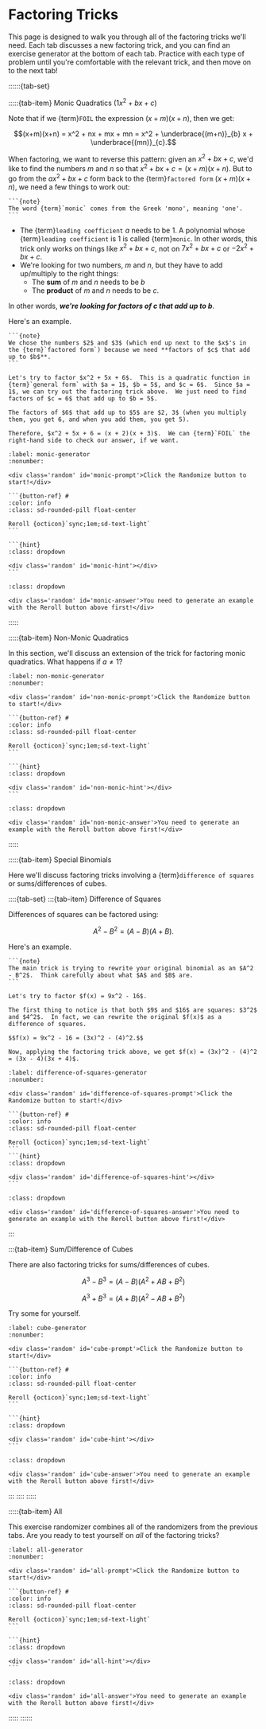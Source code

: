 # Factoring Tricks

This page is designed to walk you through all of the factoring tricks we'll need.  Each tab discusses a new factoring trick, and you can find an exercise generator at the bottom of each tab.  Practice with each type of problem until you're comfortable with the relevant trick, and then move on to the next tab!

::::::{tab-set}

:::::{tab-item} Monic Quadratics ($1x^2 + bx + c$)

Note that if we {term}`FOIL` the expression $(x+m)(x+n)$, then we get:

$$(x+m)(x+n) = x^2 + nx + mx + mn = x^2 + \underbrace{(m+n)}_{b} x + \underbrace{(mn)}_{c}.$$

When factoring, we want to reverse this pattern: given an $x^2 + bx + c$, we'd like to find the numbers $m$ and $n$ so that $x^2 + bx + c = (x+m)(x+n)$.  But to go from the $ax^2 + bx + c$ form back to the {term}`factored form` $(x + m)(x + n)$, we need a few things to work out:
````{margin}
```{note}
The word {term}`monic` comes from the Greek 'mono', meaning 'one'.
```
````
- The {term}`leading coefficient` $a$ needs to be 1.  A polynomial whose {term}`leading coefficient` is 1 is called {term}`monic`.  In other words, this trick only works on things like $x^2 + bx + c$, not on $7x^2 + bx + c$ or $-2x^2 + bx + c$.
- We're looking for two numbers, $m$ and $n$, but they have to add up/multiply to the right things:
    - The **sum** of $m$ and $n$ needs to be $b$
    - The **product** of $m$ and $n$ needs to be $c$.

In other words, ***we're looking for factors of $c$ that add up to $b$***.

Here's an example.

````{margin}
```{note}
We chose the numbers $2$ and $3$ (which end up next to the $x$'s in the {term}`factored form`) because we need **factors of $c$ that add up to $b$**.
```
````

```{prf:example}
Let's try to factor $x^2 + 5x + 6$.  This is a quadratic function in {term}`general form` with $a = 1$, $b = 5$, and $c = 6$.  Since $a = 1$, we can try out the factoring trick above.  We just need to find factors of $c = 6$ that add up to $b = 5$.

The factors of $6$ that add up to $5$ are $2, 3$ (when you multiply them, you get 6, and when you add them, you get 5).

Therefore, $x^2 + 5x + 6 = (x + 2)(x + 3)$.  We can {term}`FOIL` the right-hand side to check our answer, if we want.
```

````{exercise} Random Generator
:label: monic-generator
:nonumber:

<div class='random' id='monic-prompt'>Click the Randomize button to start!</div>

```{button-ref} #
:color: info
:class: sd-rounded-pill float-center

Reroll {octicon}`sync;1em;sd-text-light`
```

```{hint}
:class: dropdown

<div class='random' id='monic-hint'></div>
```
````

```{solution} monic-generator
:class: dropdown

<div class='random' id='monic-answer'>You need to generate an example with the Reroll button above first!</div>
```
:::::

:::::{tab-item} Non-Monic Quadratics

In this section, we'll discuss an extension of the trick for factoring monic quadratics.  What happens if $a \neq 1$?

````{exercise} Random Generator
:label: non-monic-generator
:nonumber:

<div class='random' id='non-monic-prompt'>Click the Randomize button to start!</div>

```{button-ref} #
:color: info
:class: sd-rounded-pill float-center

Reroll {octicon}`sync;1em;sd-text-light`
```

```{hint}
:class: dropdown

<div class='random' id='non-monic-hint'></div>
```
````

```{solution} non-monic-generator
:class: dropdown

<div class='random' id='non-monic-answer'>You need to generate an example with the Reroll button above first!</div>
```
:::::

:::::{tab-item} Special Binomials

Here we'll discuss factoring tricks involving a {term}`difference of squares` or sums/differences of cubes.

::::{tab-set}
:::{tab-item} Difference of Squares

Differences of squares can be factored using:<br/>

$$A^2 - B^2 = (A - B)(A + B).$$

Here's an example.

````{margin}
```{note}
The main trick is trying to rewrite your original binomial as an $A^2 - B^2$.  Think carefully about what $A$ and $B$ are.
```
````

```{prf:example}
Let's try to factor $f(x) = 9x^2 - 16$.

The first thing to notice is that both $9$ and $16$ are squares: $3^2$ and $4^2$.  In fact, we can rewrite the original $f(x)$ as a difference of squares.

$$f(x) = 9x^2 - 16 = (3x)^2 - (4)^2.$$

Now, applying the factoring trick above, we get $f(x) = (3x)^2 - (4)^2 = (3x - 4)(3x + 4)$.
```

````{exercise} Random Generator
:label: difference-of-squares-generator
:nonumber:

<div class='random' id='difference-of-squares-prompt'>Click the Randomize button to start!</div>

```{button-ref} #
:color: info
:class: sd-rounded-pill float-center

Reroll {octicon}`sync;1em;sd-text-light`
```
```{hint}
:class: dropdown

<div class='random' id='difference-of-squares-hint'></div>
```
````

```{solution} difference-of-squares-generator
:class: dropdown

<div class='random' id='difference-of-squares-answer'>You need to generate an example with the Reroll button above first!</div>
```
:::

:::{tab-item} Sum/Difference of Cubes

There are also factoring tricks for sums/differences of cubes.

$$A^3 - B^3 = (A - B)(A^2 + AB + B^2)$$

$$A^3 + B^3 = (A + B)(A^2 - AB + B^2)$$

Try some for yourself.

````{exercise} Random Generator
:label: cube-generator
:nonumber:

<div class='random' id='cube-prompt'>Click the Randomize button to start!</div>

```{button-ref} #
:color: info
:class: sd-rounded-pill float-center

Reroll {octicon}`sync;1em;sd-text-light`
```

```{hint}
:class: dropdown

<div class='random' id='cube-hint'></div>
```
````

```{solution} cube-generator
:class: dropdown

<div class='random' id='cube-answer'>You need to generate an example with the Reroll button above first!</div>
```
:::
::::
:::::

:::::{tab-item} All

This exercise randomizer combines all of the randomizers from the previous tabs.  Are you ready to test yourself on *all* of the factoring tricks?

````{exercise} Random Generator
:label: all-generator
:nonumber:

<div class='random' id='all-prompt'>Click the Randomize button to start!</div>

```{button-ref} #
:color: info
:class: sd-rounded-pill float-center

Reroll {octicon}`sync;1em;sd-text-light`
```

```{hint}
:class: dropdown

<div class='random' id='all-hint'></div>
```
````

```{solution} all-generator
:class: dropdown

<div class='random' id='all-answer'>You need to generate an example with the Reroll button above first!</div>
```
:::::
::::::

<script src="../../_static/1-factoring.js"></script>